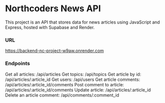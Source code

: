 # Northcoders News API

This project is an API that stores data for news articles using JavaScript and Express, hosted with Supabase and Render.

### URL
https://backend-nc-project-w9aw.onrender.com

### Endpoints
Get all articles: /api/articles
Get topics: /api/topics
Get article by id: /api/articles/:article_id
Get users: /api/users
Get article comments: /api/articles/:article_id/comments
Post comment to article: /api/articles/:article_id/comments
Update article: /api/articles/:article_id
Delete an article comment: /api/comments/:comment_id







